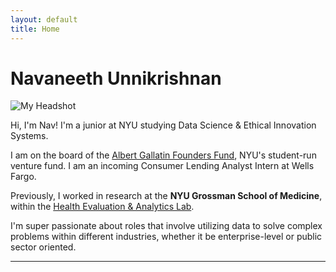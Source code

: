 ```yaml
---
layout: default
title: Home
---
```


# Navaneeth Unnikrishnan

<img src="/assets/headshot.jpeg" alt="My Headshot" class="headshot">

Hi, I'm Nav! I'm a junior at NYU studying Data Science & Ethical Innovation Systems. 

I am on the board of the [Albert Gallatin Founders Fund](https://forms.gallatin.nyu.edu/node/782), NYU's student-run venture fund. I am an incoming Consumer Lending Analyst Intern at Wells Fargo. 

Previously, I worked in research at the **NYU Grossman School of Medicine**, within the [Health Evaluation & Analytics Lab](https://med.nyu.edu/departments-institutes/population-health/divisions-sections-centers/health-behavior/section-health-choice-policy-evaluation/research/health-evaluation-analytics-lab). 

I'm super passionate about roles that involve utilizing data to solve complex problems within different industries, whether it be enterprise-level or public sector oriented. 

------------------

